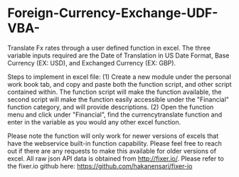 # Foreign-Currency-Exchange-UDF-VBA-
Translate Fx rates through a user defined function in excel. The three variable inputs required are the Date of Translation in US Date Format, Base Currency (EX: USD), and Exchanged Currency (EX: GBP).

Steps to implement in excel file:
(1) Create a new module under the personal work book tab, and copy and paste both the function script, and other script contained within. The function script will make the function available, the second script will make the function easily accessible under the "Financial" function category, and will provide descriptions. 
(2) Open the function menu and click under "Financial", find the currencytranslate function and enter in the variable as you would any other excel function.


Please note the function will only work for newer versions of excels that have the webservice built-in function capability. Please feel free to reach out if there are any requests to make this available for older versions of excel. All raw json API data is obtained from http://fixer.io/. Please refer to the fixer.io github here: https://github.com/hakanensari/fixer-io
